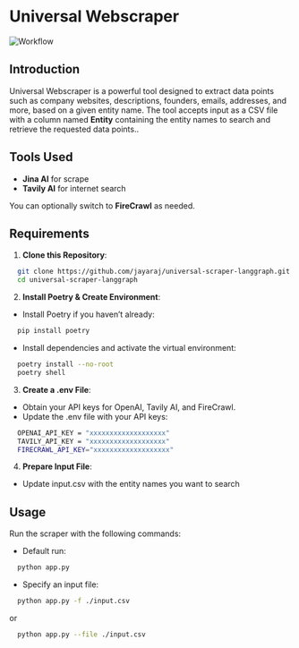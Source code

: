 # Universal Webscraper

![Workflow](https://github.com/jayaraj/universal-scraper-langgraph/raw/master/src/img/workflow.png)

## Introduction

Universal Webscraper is a powerful tool designed to extract data points such as company websites, descriptions, founders, emails, addresses, and more, based on a given entity name. The tool accepts input as a CSV file with a column named **Entity** containing the entity names to search and retrieve the requested data points..

## Tools Used

 - **Jina AI** for scrape
 - **Tavily AI** for internet search

You can optionally switch to **FireCrawl** as needed.

## Requirements
  
1.	**Clone this Repository**:
```bash
  git clone https://github.com/jayaraj/universal-scraper-langgraph.git
  cd universal-scraper-langgraph
```
2.	**Install Poetry & Create Environment**:
-	Install Poetry if you haven’t already:
```bash
  pip install poetry
```
-	Install dependencies and activate the virtual environment:
```bash
  poetry install --no-root
  poetry shell
```

3.	**Create a .env File**:
-	Obtain your API keys for OpenAI, Tavily AI, and FireCrawl.
-	Update the .env file with your API keys:
```bash
  OPENAI_API_KEY = "xxxxxxxxxxxxxxxxxxx"
  TAVILY_API_KEY = "xxxxxxxxxxxxxxxxxxx"
  FIRECRAWL_API_KEY="xxxxxxxxxxxxxxxxxxx"
```
4.	**Prepare Input File**:
- Update input.csv with the entity names you want to search 

## Usage

Run the scraper with the following commands:
-	Default run:
```bash
  python app.py
```

- Specify an input file:
```bash
  python app.py -f ./input.csv
```
or
```bash
  python app.py --file ./input.csv
```